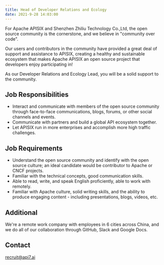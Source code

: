 ```yaml
---
title: Head of Developer Relations and Ecology
date: 2021-9-28 14:03:00
---
```


For Apache APISIX and Shenzhen Zhiliu Technology Co.,Ltd, the open source community is the cornerstone, and we believe in "community over code".

Our users and contributors in the community have provided a great deal of support and assistance to APISIX, creating a healthy and sustainable ecosystem that makes Apache APISIX an open source project that developers enjoy participating in!

As our Developer Relations and Ecology Lead, you will be a solid support to the community.

## Job Responsibilities

- Interact and communicate with members of the open source community through face-to-face communications, blogs, forums, or other social channels and events.
- Communicate with partners and build a global API ecosystem together.
- Let APISIX run in more enterprises and accomplish more high traffic challenges.

## Job Requirements

- Understand the open source community and identify with the open source culture; an ideal candidate would be contributor to Apache or CNCF projects.
- Familiar with the technical concepts, good communication skills.
- Able to read, write, and speak English proficiently, able to work with remotely.
- Familiar with Apache culture, solid writing skills, and the ability to produce engaging content - including presentations, blogs, videos, etc.

## Additional

We're a remote work company with employees in 6 cities across China, and we do all of our collaboration through GitHub, Slack and Google Docs.

## Contact

[recruit@api7.ai](mailto:recruit@api7.ai)
